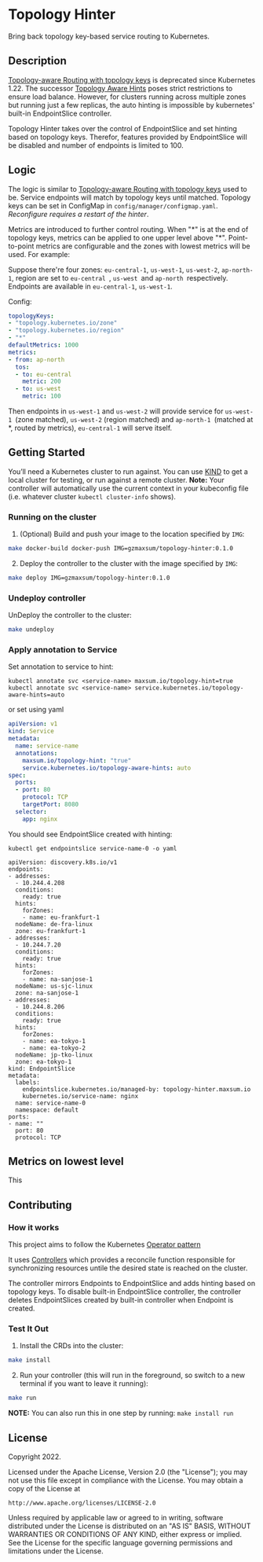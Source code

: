 # Topology Hinter

Bring back topology key-based service routing to Kubernetes.

## Description

[Topology-aware Routing with topology keys](https://kubernetes.io/docs/concepts/services-networking/service-topology/) is deprecated since Kubernetes 1.22. The successor [Topology Aware Hints](https://kubernetes.io/docs/concepts/services-networking/topology-aware-hints/) poses strict restrictions to ensure load balance. However, for clusters running across multiple zones but running just a few replicas, the auto hinting is impossible by kubernetes' built-in EndpointSlice controller.

Topology Hinter takes over the control of EndpointSlice and set hinting based on topology keys. Therefor, features provided by EndpointSlice will be disabled and number of endpoints is limited to 100.

## Logic

The logic is similar to [Topology-aware Routing with topology keys](https://kubernetes.io/docs/concepts/services-networking/service-topology/) used to be. Service endpoints will match by topology keys until matched. Topology keys can be set in ConfigMap in `config/manager/configmap.yaml`. *Reconfigure requires a restart of the hinter*.

Metrics are introduced to further control routing. When "\*" is at the end of topology keys, metrics can be applied to one upper level above "\*". Point-to-point metrics are configurable and the zones with lowest metrics will be used. For example:

Suppose there're four zones: `eu-central-1`, `us-west-1`, `us-west-2`, `ap-north-1`, region are set to `eu-central `, `us-west `and `ap-north `respectively. Endpoints are available in `eu-central-1`, `us-west-1`.

Config:

```yaml
topologyKeys:
- "topology.kubernetes.io/zone"
- "topology.kubernetes.io/region"
- "*"
defaultMetrics: 1000
metrics:
- from: ap-north
  tos:
  - to: eu-central
    metric: 200
  - to: us-west
    metric: 100
```

Then endpoints in `us-west-1` and `us-west-2` will provide service for `us-west-1 `(zone matched), `us-west-2` (region matched) and `ap-north-1 `(matched at *, routed by metrics), `eu-central-1` will serve itself.

## Getting Started

You’ll need a Kubernetes cluster to run against. You can use [KIND](https://sigs.k8s.io/kind) to get a local cluster for testing, or run against a remote cluster.
**Note:** Your controller will automatically use the current context in your kubeconfig file (i.e. whatever cluster `kubectl cluster-info` shows).

### Running on the cluster

1. (Optional) Build and push your image to the location specified by `IMG`:

```sh
make docker-build docker-push IMG=gzmaxsum/topology-hinter:0.1.0
```

2. Deploy the controller to the cluster with the image specified by `IMG`:

```sh
make deploy IMG=gzmaxsum/topology-hinter:0.1.0
```

### Undeploy controller

UnDeploy the controller to the cluster:

```sh
make undeploy
```

### Apply annotation to Service

Set annotation to service to hint:

```
kubectl annotate svc <service-name> maxsum.io/topology-hint=true
kubectl annotate svc <service-name> service.kubernetes.io/topology-aware-hints=auto
```

or set using yaml

```yaml
apiVersion: v1
kind: Service
metadata:
  name: service-name
  annotations:
    maxsum.io/topology-hint: "true"
    service.kubernetes.io/topology-aware-hints: auto
spec:
  ports:
  - port: 80
    protocol: TCP
    targetPort: 8080
  selector:
    app: nginx
```

You should see EndpointSlice created with hinting:

```
kubectl get endpointslice service-name-0 -o yaml

```

```
apiVersion: discovery.k8s.io/v1
endpoints:
- addresses:
  - 10.244.4.208
  conditions:
    ready: true
  hints:
    forZones:
    - name: eu-frankfurt-1
  nodeName: de-fra-linux
  zone: eu-frankfurt-1
- addresses:
  - 10.244.7.20
  conditions:
    ready: true
  hints:
    forZones:
    - name: na-sanjose-1
  nodeName: us-sjc-linux
  zone: na-sanjose-1
- addresses:
  - 10.244.8.206
  conditions:
    ready: true
  hints:
    forZones:
    - name: ea-tokyo-1
    - name: ea-tokyo-2
  nodeName: jp-tko-linux
  zone: ea-tokyo-1
kind: EndpointSlice
metadata:
  labels:
    endpointslice.kubernetes.io/managed-by: topology-hinter.maxsum.io
    kubernetes.io/service-name: nginx
  name: service-name-0
  namespace: default
ports:
- name: ""
  port: 80
  protocol: TCP
```

## Metrics on lowest level

This

## Contributing

### How it works

This project aims to follow the Kubernetes [Operator pattern](https://kubernetes.io/docs/concepts/extend-kubernetes/operator/)

It uses [Controllers](https://kubernetes.io/docs/concepts/architecture/controller/)
which provides a reconcile function responsible for synchronizing resources untile the desired state is reached on the cluster.

The controller mirrors Endpoints to EndpointSlice and adds hinting based on topology keys. To disable built-in EndpointSlice controller, the controller deletes EndpointSlices created by built-in controller when Endpoint is created.

### Test It Out

1. Install the CRDs into the cluster:

```sh
make install
```

2. Run your controller (this will run in the foreground, so switch to a new terminal if you want to leave it running):

```sh
make run
```

**NOTE:** You can also run this in one step by running: `make install run`

## License

Copyright 2022.

Licensed under the Apache License, Version 2.0 (the "License");
you may not use this file except in compliance with the License.
You may obtain a copy of the License at

    http://www.apache.org/licenses/LICENSE-2.0

Unless required by applicable law or agreed to in writing, software
distributed under the License is distributed on an "AS IS" BASIS,
WITHOUT WARRANTIES OR CONDITIONS OF ANY KIND, either express or implied.
See the License for the specific language governing permissions and
limitations under the License.

